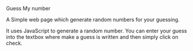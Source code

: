 Guess My number

A Simple web page which generate random numbers for your guessing. 

It uses JavaScript to generate a random number. You can enter your guess into the textbox where make a guess is written and then simply click on check.

